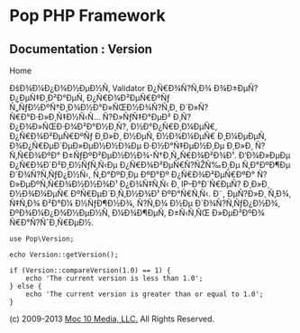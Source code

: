 Pop PHP Framework
=================

Documentation : Version
-----------------------

Home

ÐšÐ¾Ð¼Ð¿Ð¾Ð½ÐµÐ½Ñ‚ Validator Ð¿Ñ€Ð¾Ñ?Ñ‚Ð¾ Ð¾Ð±ÐµÑ?Ð¿ÐµÑ‡Ð¸Ð²Ð°ÐµÑ‚
Ð¿Ñ€Ð¾Ð²ÐµÑ€ÐºÑƒ Ñ„ÑƒÐ½ÐºÑ†Ð¸Ð¾Ð½Ð°Ð»ÑŒÐ½Ð¾Ñ?Ñ‚Ð¸ Ð´Ð»Ñ?
Ñ€Ð°Ð·Ð»Ð¸Ñ‡Ð½Ñ‹Ñ… Ñ?Ð»ÑƒÑ‡Ð°ÐµÐ² Ð¸Ñ?Ð¿Ð¾Ð»ÑŒÐ·Ð¾Ð²Ð°Ð½Ð¸Ñ?,
Ð½Ð°Ð¿Ñ€Ð¸Ð¼ÐµÑ€, Ð¿Ñ€Ð¾Ð²ÐµÑ€ÐºÑƒ Ð¸Ð»Ð¸ Ð½ÐµÑ‚ Ð½Ð¾Ð¼ÐµÑ€ Ð¸Ð¼ÐµÐµÑ‚
Ð¾Ð¿Ñ€ÐµÐ´ÐµÐ»ÐµÐ½Ð½Ð¾Ðµ Ð·Ð½Ð°Ñ‡ÐµÐ½Ð¸Ðµ Ð¸Ð»Ð¸ Ñ?Ñ‚Ñ€Ð¾ÐºÐ°
Ð±ÑƒÐºÐ²ÐµÐ½Ð½Ð¾-Ñ†Ð¸Ñ„Ñ€Ð¾Ð²Ð¾Ð¹. Ð‘Ð¾Ð»ÐµÐµ Ð¿Ñ€Ð¾Ð´Ð²Ð¸Ð½ÑƒÑ‚Ñ‹Ðµ
Ð¿Ñ€Ð¾Ð²ÐµÑ€Ñ?ÑŽÑ‰Ð¸Ðµ Ñ‚Ð°ÐºÐ¶Ðµ Ð´Ð¾Ñ?Ñ‚ÑƒÐ¿Ð½Ñ‹, Ñ‚Ð°ÐºÐ¸Ðµ ÐºÐ°Ðº
Ð¿Ñ€Ð¾Ð²ÐµÑ€ÐºÐ° Ñ?Ð»ÐµÐºÑ‚Ñ€Ð¾Ð½Ð½Ð¾Ð¹ Ð¿Ð¾Ñ‡Ñ‚Ñ‹ Ð¸ IP-Ð°Ð´Ñ€ÐµÑ?
Ð¸Ð»Ð¸ Ð½Ð¾Ð¼ÐµÑ€ ÐºÑ€ÐµÐ´Ð¸Ñ‚Ð½Ð¾Ð¹ ÐºÐ°Ñ€Ñ‚Ñ‹. Ð˜, ÐµÑ?Ð»Ð¸ Ñ‚Ð¾,
Ñ‡Ñ‚Ð¾ Ð²Ð°Ð¼ Ð½ÑƒÐ¶Ð½Ð¾, Ñ?Ñ‚Ð¾ Ð½Ðµ Ð´Ð¾Ñ?Ñ‚ÑƒÐ¿Ð½Ð¾,
ÐºÐ¾Ð¼Ð¿Ð¾Ð½ÐµÐ½Ñ‚ Ð¼Ð¾Ð¶ÐµÑ‚ Ð±Ñ‹Ñ‚ÑŒ Ð»ÐµÐ³ÐºÐ¾ Ñ€Ð°Ñ?ÑˆÐ¸Ñ€ÐµÐ½.

    use Pop\Version;

    echo Version::getVersion();

    if (Version::compareVersion(1.0) == 1) {
        echo 'The current version is less than 1.0';
    } else {
        echo 'The current version is greater than or equal to 1.0';
    }

\(c) 2009-2013 [Moc 10 Media, LLC.](http://www.moc10media.com) All
Rights Reserved.
